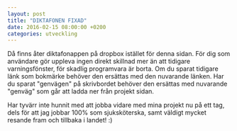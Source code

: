 ```yaml
---
layout: post
title: "DIKTAFONEN FIXAD"
date: 2016-02-15 08:00:00 +0200
categories: utveckling
---
```

Då finns åter diktafonappen på dropbox istället för denna sidan. För dig som användare gör uppleva ingen direkt skillnad mer än att tidigare varningsfönster, för skadlig programvara är borta. Om du sparat tidigare länk som bokmärke behöver den ersättas med den nuvarande länken. Har du sparat "genvägen" på skrivbordet behöver den ersättas med nuvarande "genväg" som går att ladda ner från projekt sidan.

Har tyvärr inte hunnit med att jobba vidare med mina projekt nu på ett tag, dels för att jag jobbar 100% som sjuksköterska, samt väldigt mycket resande fram och tillbaka i landet! :)